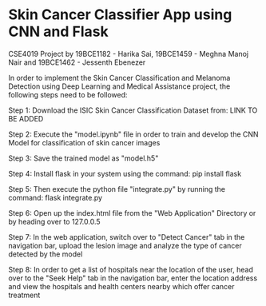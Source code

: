 # Skin Cancer Classifier App using CNN and Flask
CSE4019 Project by 19BCE1182 - Harika Sai, 19BCE1459 - Meghna Manoj Nair and 19BCE1462 - Jessenth Ebenezer 

In order to implement the Skin Cancer Classification and Melanoma Detection using Deep Learning and Medical Assistance project, the following steps need to be followed:

Step 1: Download the ISIC Skin Cancer Classification Dataset from: LINK TO BE ADDED 

Step 2: Execute the "model.ipynb" file in order to train and develop the CNN Model for classification of skin cancer images 

Step 3: Save the trained model as "model.h5" 

Step 4: Install flask in your system using the command: pip install flask 

Step 5: Then execute the python file "integrate.py" by running the command: flask integrate.py 

Step 6: Open up the index.html file from the "Web Application" Directory or by heading over to 127.0.0.5 

Step 7: In the web application, switch over to "Detect Cancer" tab in the navigation bar, upload the lesion image and analyze the type of cancer detected by the model 

Step 8: In order to get a list of hospitals near the location of the user, head over to the "Seek Help" tab in the navigation bar, enter the location address and view the hospitals and health centers nearby which offer cancer treatment

